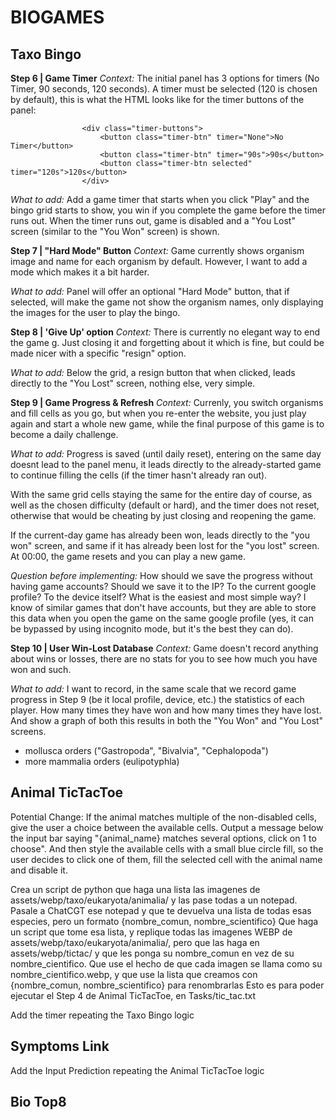 # BIOGAMES

## Taxo Bingo

**Step 6 | Game Timer**
_Context:_ The initial panel has 3 options for timers (No Timer, 90 seconds, 120 seconds). A timer must be selected (120 is chosen by default), this is what the HTML looks like for the timer buttons of the panel:

                    <div class="timer-buttons">
                        <button class="timer-btn" timer="None">No Timer</button>
                        <button class="timer-btn" timer="90s">90s</button>
                        <button class="timer-btn selected" timer="120s">120s</button>
                    </div>

_What to add:_ Add a game timer that starts when you click "Play" and the bingo grid starts to show, you win if you complete the game before the timer runs out. When the timer runs out, game is disabled and a "You Lost" screen (similar to the "You Won" screen) is shown.

**Step 7 | "Hard Mode" Button**
_Context:_ Game currently shows organism image and name for each organism by default. However, I want to add a mode which makes it a bit harder.

_What to add:_ Panel will offer an optional "Hard Mode" button, that if selected, will make the game not show the organism names, only displaying the images for the user to play the bingo.

**Step 8 | 'Give Up' option**
_Context:_ There is currently no elegant way to end the game g. Just closing it and forgetting about it which is fine, but could be made nicer with a specific "resign" option.

_What to add:_ Below the grid, a resign button that when clicked, leads directly to the "You Lost" screen, nothing else, very simple.

**Step 9 | Game Progress & Refresh**
_Context:_ Currenly, you switch organisms and fill cells as you go, but when you re-enter the website, you just play again and start a whole new game, while the final purpose of this game is to become a daily challenge.

_What to add:_ Progress is saved (until daily reset), entering on the same day doesnt lead to the panel menu, it leads directly to the already-started game to continue filling the cells (if the timer hasn't already ran out).

With the same grid cells staying the same for the entire day of course, as well as the chosen difficulty (default or hard), and the timer does not reset, otherwise that would be cheating by just closing and reopening the game.

If the current-day game has already been won, leads directly to the "you won" screen, and same if it has already been lost for the "you lost" screen. At 00:00, the game resets and you can play a new game.

_Question before implementing:_ How should we save the progress without having game accounts? Should we save it to the IP? To the current google profile? To the device itself? What is the easiest and most simple way? I know of similar games that don't have accounts, but they are able to store this data when you open the game on the same google profile (yes, it can be bypassed by using incognito mode, but it's the best they can do).

**Step 10 | User Win-Lost Database**
_Context:_ Game doesn't record anything about wins or losses, there are no stats for you to see how much you have won and such.

_What to add:_ I want to record, in the same scale that we record game progress in Step 9 (be it local profile, device, etc.) the statistics of each player. How many times they have won and how many times they have lost. And show a graph of both this results in both the "You Won" and "You Lost" screens.

- mollusca orders ("Gastropoda", "Bivalvia", "Cephalopoda")
- more mammalia orders (eulipotyphla)

## Animal TicTacToe

Potential Change: If the animal matches multiple of the non-disabled cells, give the user a choice between the available cells. Output a message below the input bar saying "{animal_name} matches several options, click on 1 to choose". And then style the available cells with a small blue circle fill, so the user decides to click one of them, fill the selected cell with the animal name and disable it.

Crea un script de python que haga una lista las imagenes de assets/webp/taxo/eukaryota/animalia/ y las pase todas a un notepad.
Pasale a ChatCGT ese notepad y que te devuelva una lista de todas esas especies, pero un formato {nombre_comun, nombre_scientifico}
Que haga un script que tome esa lista, y replique todas las imagenes WEBP de assets/webp/taxo/eukaryota/animalia/, pero que
las haga en assets/webp/tictac/ y que les ponga su nombre_comun en vez de su nombre_cientifico. Que use el hecho de que
cada imagen se llama como su nombre_cientifico.webp, y que use la lista que creamos con {nombre_comun, nombre_scientifico} para renombrarlas
Esto es para poder ejecutar el Step 4 de Animal TicTacToe, en Tasks/tic_tac.txt

Add the timer repeating the Taxo Bingo logic

## Symptoms Link

Add the Input Prediction repeating the Animal TicTacToe logic

## Bio Top8
